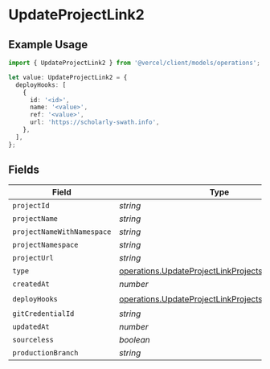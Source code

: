 # UpdateProjectLink2

## Example Usage

```typescript
import { UpdateProjectLink2 } from '@vercel/client/models/operations';

let value: UpdateProjectLink2 = {
  deployHooks: [
    {
      id: '<id>',
      name: '<value>',
      ref: '<value>',
      url: 'https://scholarly-swath.info',
    },
  ],
};
```

## Fields

| Field                      | Type                                                                                                                 | Required           | Description |
| -------------------------- | -------------------------------------------------------------------------------------------------------------------- | ------------------ | ----------- |
| `projectId`                | _string_                                                                                                             | :heavy_minus_sign: | N/A         |
| `projectName`              | _string_                                                                                                             | :heavy_minus_sign: | N/A         |
| `projectNameWithNamespace` | _string_                                                                                                             | :heavy_minus_sign: | N/A         |
| `projectNamespace`         | _string_                                                                                                             | :heavy_minus_sign: | N/A         |
| `projectUrl`               | _string_                                                                                                             | :heavy_minus_sign: | N/A         |
| `type`                     | [operations.UpdateProjectLinkProjectsType](../../models/operations/updateprojectlinkprojectstype.md)                 | :heavy_minus_sign: | N/A         |
| `createdAt`                | _number_                                                                                                             | :heavy_minus_sign: | N/A         |
| `deployHooks`              | [operations.UpdateProjectLinkProjectsDeployHooks](../../models/operations/updateprojectlinkprojectsdeployhooks.md)[] | :heavy_check_mark: | N/A         |
| `gitCredentialId`          | _string_                                                                                                             | :heavy_minus_sign: | N/A         |
| `updatedAt`                | _number_                                                                                                             | :heavy_minus_sign: | N/A         |
| `sourceless`               | _boolean_                                                                                                            | :heavy_minus_sign: | N/A         |
| `productionBranch`         | _string_                                                                                                             | :heavy_minus_sign: | N/A         |
